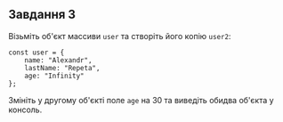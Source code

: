 ## Завдання 3

Візьміть об'єкт массиви `user` та створіть його копію `user2`:
```
const user = {
    name: "Alexandr",
    lastName: "Repeta",
    age: "Infinity"
};
```

Змініть у другому об'єкті поле `age` на 30 та виведіть обидва об'єкта у консоль.


